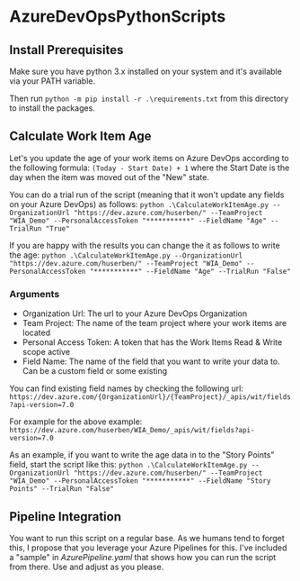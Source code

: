 # AzureDevOpsPythonScripts

## Install Prerequisites
Make sure you have python 3.x installed on your system and it's available via your PATH variable.

Then run `python -m pip install -r .\requirements.txt` from this directory to install the packages.

## Calculate Work Item Age
Let's you update the age of your work items on Azure DevOps according to the following formula: `(Today - Start Date) + 1`
where the Start Date is the day when the item was moved out of the "New" state.

You can do a trial run of the script (meaning that it won't update any fields on your Azure DevOps) as follows:
`python .\CalculateWorkItemAge.py --OrganizationUrl "https://dev.azure.com/huserben/" --TeamProject "WIA_Demo" --PersonalAccessToken "***********" --FieldName "Age" --TrialRun "True"`

If you are happy with the results you can change the it as follows to write the age:
`python .\CalculateWorkItemAge.py --OrganizationUrl "https://dev.azure.com/huserben/" --TeamProject "WIA_Demo" --PersonalAccessToken "***********" --FieldName "Age" --TrialRun "False"`

### Arguments
- Organization Url: The url to your Azure DevOps Organization
- Team Project: The name of the team project where your work items are located
- Personal Access Token: A token that has the Work Items Read & Write scope active
- Field Name: The name of the field that you want to write your data to. Can be a custom field or some existing

You can find existing field names by checking the following url: `https://dev.azure.com/{OrganizationUrl}/{TeamProject}/_apis/wit/fields?api-version=7.0`

For example for the above example: `https://dev.azure.com/huserben/WIA_Demo/_apis/wit/fields?api-version=7.0`

As an example, if you want to write the age data in to the "Story Points" field, start the script like this:
`python .\CalculateWorkItemAge.py --OrganizationUrl "https://dev.azure.com/huserben/" --TeamProject "WIA_Demo" --PersonalAccessToken "***********" --FieldName "Story Points" --TrialRun "False"`

## Pipeline Integration
You want to run this script on a regular base. As we humans tend to forget this, I propose that you leverage your Azure Pipelines for this. I've included a "sample" in *AzurePipeline.yaml* that shows how you can run the script from there.
Use and adjust as you please.